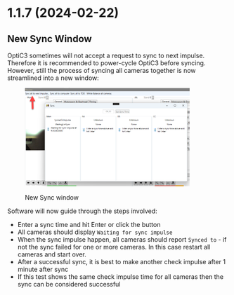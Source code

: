 # 1.1.7 (2024-02-22)

## New Sync Window

OptiC3 sometimes will not accept a request to sync to next impulse. Therefore it is recommended to power-cycle OptiC3 before syncing. However, still the process of syncing all cameras together is now streamlined into a new window:&#x20;

<figure><img src="../../.gitbook/assets/image.png" alt="" width="375"><figcaption><p>New Sync window</p></figcaption></figure>

Software will now guide through the steps involved:&#x20;

* Enter a sync time and hit Enter or click the button
* All cameras should display `Waiting for sync impulse`
* When the sync impulse happen, all cameras should report `Synced to` - if not the sync failed for one or more cameras. In this case restart all cameras and start over.
* After a successful sync, it is best to make another check impulse after 1 minute after sync
* If this test shows the same check impulse time for all cameras then the sync can be considered successful
